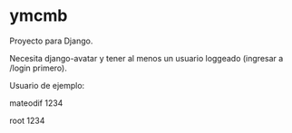# ymcmb
Proyecto para Django.

Necesita django-avatar y tener al menos un usuario loggeado (ingresar a /login primero).

Usuario de ejemplo:

mateodif
1234

root
1234
